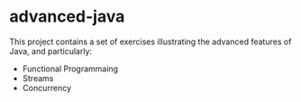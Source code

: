 # advanced-java

This project contains a set of exercises illustrating the advanced features of Java, and particularly:
- Functional Programmaing
- Streams
- Concurrency

